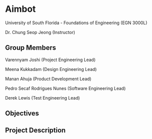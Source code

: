 # Aimbot

University of South Florida - Foundations of Engineering (EGN 3000L)

Dr. Chung Seop Jeong (Instructor)

## Group Members
Varennyam Joshi (Project Engineering Lead)

Meena Kukkadam (Design Engineering Lead)

Manan Ahuja (Product Development Lead)

Pedro Secaf Rodrigues Nunes (Software Engineering Lead)

Derek Lewis (Test Engineering Lead)

## Objectives

## Project Description

